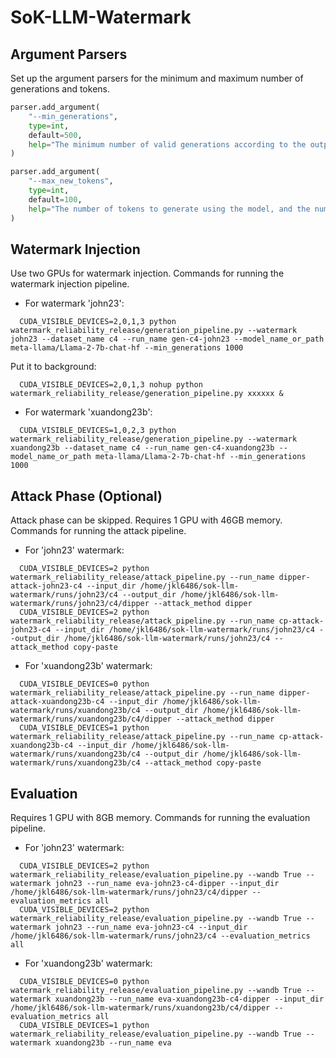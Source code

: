 
# SoK-LLM-Watermark

## Argument Parsers
Set up the argument parsers for the minimum and maximum number of generations and tokens.
```python
parser.add_argument(
    "--min_generations",
    type=int,
    default=500,
    help="The minimum number of valid generations according to the output check strat to sample."
)

parser.add_argument(
    "--max_new_tokens",
    type=int,
    default=100,
    help="The number of tokens to generate using the model, and the num tokens removed from real text sample"
)
```
## Watermark Injection
Use two GPUs for watermark injection. Commands for running the watermark injection pipeline.

- For watermark 'john23':
```shell
  CUDA_VISIBLE_DEVICES=2,0,1,3 python watermark_reliability_release/generation_pipeline.py --watermark john23 --dataset_name c4 --run_name gen-c4-john23 --model_name_or_path meta-llama/Llama-2-7b-chat-hf --min_generations 1000
```
Put it to background:
```shell
  CUDA_VISIBLE_DEVICES=2,0,1,3 nohup python watermark_reliability_release/generation_pipeline.py xxxxxx &
```
- For watermark 'xuandong23b':
```shell
  CUDA_VISIBLE_DEVICES=1,0,2,3 python watermark_reliability_release/generation_pipeline.py --watermark xuandong23b --dataset_name c4 --run_name gen-c4-xuandong23b --model_name_or_path meta-llama/Llama-2-7b-chat-hf --min_generations 1000
```
## Attack Phase (Optional)
Attack phase can be skipped. Requires 1 GPU with 46GB memory. Commands for running the attack pipeline.

- For 'john23' watermark:
```shell
  CUDA_VISIBLE_DEVICES=2 python watermark_reliability_release/attack_pipeline.py --run_name dipper-attack-john23-c4 --input_dir /home/jkl6486/sok-llm-watermark/runs/john23/c4 --output_dir /home/jkl6486/sok-llm-watermark/runs/john23/c4/dipper --attack_method dipper
  CUDA_VISIBLE_DEVICES=2 python watermark_reliability_release/attack_pipeline.py --run_name cp-attack-john23-c4 --input_dir /home/jkl6486/sok-llm-watermark/runs/john23/c4 --output_dir /home/jkl6486/sok-llm-watermark/runs/john23/c4 --attack_method copy-paste
```
- For 'xuandong23b' watermark:
```shell
  CUDA_VISIBLE_DEVICES=0 python watermark_reliability_release/attack_pipeline.py --run_name dipper-attack-xuandong23b-c4 --input_dir /home/jkl6486/sok-llm-watermark/runs/xuandong23b/c4 --output_dir /home/jkl6486/sok-llm-watermark/runs/xuandong23b/c4/dipper --attack_method dipper
  CUDA_VISIBLE_DEVICES=1 python watermark_reliability_release/attack_pipeline.py --run_name cp-attack-xuandong23b-c4 --input_dir /home/jkl6486/sok-llm-watermark/runs/xuandong23b/c4 --output_dir /home/jkl6486/sok-llm-watermark/runs/xuandong23b/c4 --attack_method copy-paste
```
## Evaluation
Requires 1 GPU with 8GB memory. Commands for running the evaluation pipeline.

- For 'john23' watermark:
```shell
  CUDA_VISIBLE_DEVICES=2 python watermark_reliability_release/evaluation_pipeline.py --wandb True --watermark john23 --run_name eva-john23-c4-dipper --input_dir /home/jkl6486/sok-llm-watermark/runs/john23/c4/dipper --evaluation_metrics all
  CUDA_VISIBLE_DEVICES=2 python watermark_reliability_release/evaluation_pipeline.py --wandb True --watermark john23 --run_name eva-john23-c4 --input_dir /home/jkl6486/sok-llm-watermark/runs/john23/c4 --evaluation_metrics all
```
- For 'xuandong23b' watermark:
```shell
  CUDA_VISIBLE_DEVICES=0 python watermark_reliability_release/evaluation_pipeline.py --wandb True --watermark xuandong23b --run_name eva-xuandong23b-c4-dipper --input_dir /home/jkl6486/sok-llm-watermark/runs/xuandong23b/c4/dipper --evaluation_metrics all
  CUDA_VISIBLE_DEVICES=1 python watermark_reliability_release/evaluation_pipeline.py --wandb True --watermark xuandong23b --run_name eva
```
